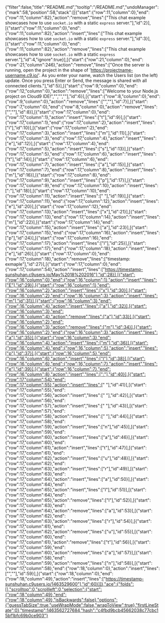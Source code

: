 {"filter":false,"title":"README.md","tooltip":"/README.md","undoManager":{"mark":58,"position":58,"stack":[[{"start":{"row":11,"column":0},"end":{"row":11,"column":82},"action":"remove","lines":["This chat example showcases how to use `socket.io` with a static `express` server."],"id":2}],[{"start":{"row":11,"column":0},"end":{"row":11,"column":82},"action":"insert","lines":["This chat example showcases how to use `socket.io` with a static `express` server."],"id":3}],[{"start":{"row":11,"column":0},"end":{"row":11,"column":82},"action":"remove","lines":["This chat example showcases how to use `socket.io` with a static `express` server."],"id":4,"ignore":true}],[{"start":{"row":21,"column":0},"end":{"row":21,"column":246},"action":"remove","lines":["Once the server is running, open the project in the shape of 'https://projectname-username.c9.io/'. As you enter your name, watch the Users list (on the left) update. Once you press Enter or Send, the message is shared with all connected clients."],"id":5}],[{"start":{"row":9,"column":0},"end":{"row":12,"column":0},"action":"remove","lines":["Welcome to your Node.js project on Cloud9 IDE!","","",""],"id":6}],[{"start":{"row":8,"column":0},"end":{"row":9,"column":0},"action":"remove","lines":["",""],"id":7}],[{"start":{"row":7,"column":0},"end":{"row":8,"column":0},"action":"remove","lines":["",""],"id":8}],[{"start":{"row":17,"column":0},"end":{"row":17,"column":1},"action":"insert","lines":["t"],"id":9}],[{"start":{"row":17,"column":1},"end":{"row":17,"column":2},"action":"insert","lines":["i"],"id":10}],[{"start":{"row":17,"column":2},"end":{"row":17,"column":3},"action":"insert","lines":["m"],"id":11}],[{"start":{"row":17,"column":3},"end":{"row":17,"column":4},"action":"insert","lines":["e"],"id":12}],[{"start":{"row":17,"column":4},"end":{"row":17,"column":5},"action":"insert","lines":["s"],"id":13}],[{"start":{"row":17,"column":5},"end":{"row":17,"column":6},"action":"insert","lines":["t"],"id":14}],[{"start":{"row":17,"column":6},"end":{"row":17,"column":7},"action":"insert","lines":["a"],"id":15}],[{"start":{"row":17,"column":7},"end":{"row":17,"column":8},"action":"insert","lines":["m"],"id":16}],[{"start":{"row":17,"column":8},"end":{"row":17,"column":9},"action":"insert","lines":["p"],"id":17}],[{"start":{"row":17,"column":9},"end":{"row":17,"column":10},"action":"insert","lines":[":"],"id":18}],[{"start":{"row":17,"column":10},"end":{"row":17,"column":11},"action":"insert","lines":[" "],"id":19}],[{"start":{"row":17,"column":11},"end":{"row":17,"column":12},"action":"insert","lines":["e"],"id":20}],[{"start":{"row":17,"column":12},"end":{"row":17,"column":13},"action":"insert","lines":["x"],"id":21}],[{"start":{"row":17,"column":13},"end":{"row":17,"column":14},"action":"insert","lines":["m"],"id":22}],[{"start":{"row":17,"column":14},"end":{"row":17,"column":15},"action":"insert","lines":["a"],"id":23}],[{"start":{"row":17,"column":15},"end":{"row":17,"column":16},"action":"insert","lines":["p"],"id":24}],[{"start":{"row":17,"column":16},"end":{"row":17,"column":17},"action":"insert","lines":["l"],"id":25}],[{"start":{"row":17,"column":17},"end":{"row":17,"column":18},"action":"insert","lines":["e"],"id":26}],[{"start":{"row":17,"column":0},"end":{"row":17,"column":18},"action":"remove","lines":["timestamp: exmaple"],"id":27}],[{"start":{"row":17,"column":0},"end":{"row":17,"column":54},"action":"insert","lines":["https://timestamp-sunshuhan.c9users.io/May%2018%202016"],"id":28}],[{"start":{"row":16,"column":0},"end":{"row":16,"column":1},"action":"insert","lines":["E"],"id":29}],[{"start":{"row":16,"column":1},"end":{"row":16,"column":2},"action":"insert","lines":["x"],"id":30}],[{"start":{"row":16,"column":2},"end":{"row":16,"column":3},"action":"insert","lines":["m"],"id":31}],[{"start":{"row":16,"column":3},"end":{"row":16,"column":4},"action":"insert","lines":["a"],"id":32}],[{"start":{"row":16,"column":3},"end":{"row":16,"column":4},"action":"remove","lines":["a"],"id":33}],[{"start":{"row":16,"column":2},"end":{"row":16,"column":3},"action":"remove","lines":["m"],"id":34}],[{"start":{"row":16,"column":2},"end":{"row":16,"column":3},"action":"insert","lines":["a"],"id":35}],[{"start":{"row":16,"column":3},"end":{"row":16,"column":4},"action":"insert","lines":["m"],"id":36}],[{"start":{"row":16,"column":4},"end":{"row":16,"column":5},"action":"insert","lines":["p"],"id":37}],[{"start":{"row":16,"column":5},"end":{"row":16,"column":6},"action":"insert","lines":["l"],"id":38}],[{"start":{"row":16,"column":6},"end":{"row":16,"column":7},"action":"insert","lines":["e"],"id":39}],[{"start":{"row":16,"column":7},"end":{"row":16,"column":8},"action":"insert","lines":[":"],"id":40}],[{"start":{"row":17,"column":54},"end":{"row":17,"column":55},"action":"insert","lines":[" "],"id":41}],[{"start":{"row":17,"column":55},"end":{"row":17,"column":56},"action":"insert","lines":[" "],"id":42}],[{"start":{"row":17,"column":56},"end":{"row":17,"column":57},"action":"insert","lines":[" "],"id":43}],[{"start":{"row":17,"column":57},"end":{"row":17,"column":58},"action":"insert","lines":[" "],"id":44}],[{"start":{"row":17,"column":58},"end":{"row":17,"column":59},"action":"insert","lines":["n"],"id":45}],[{"start":{"row":17,"column":59},"end":{"row":17,"column":60},"action":"insert","lines":["a"],"id":46}],[{"start":{"row":17,"column":60},"end":{"row":17,"column":61},"action":"insert","lines":["t"],"id":47}],[{"start":{"row":17,"column":61},"end":{"row":17,"column":62},"action":"insert","lines":["u"],"id":48}],[{"start":{"row":17,"column":62},"end":{"row":17,"column":63},"action":"insert","lines":["r"],"id":49}],[{"start":{"row":17,"column":63},"end":{"row":17,"column":64},"action":"insert","lines":["a"],"id":50}],[{"start":{"row":17,"column":64},"end":{"row":17,"column":65},"action":"insert","lines":["l"],"id":51}],[{"start":{"row":17,"column":64},"end":{"row":17,"column":65},"action":"remove","lines":["l"],"id":52}],[{"start":{"row":17,"column":63},"end":{"row":17,"column":64},"action":"remove","lines":["a"],"id":53}],[{"start":{"row":17,"column":62},"end":{"row":17,"column":63},"action":"remove","lines":["r"],"id":54}],[{"start":{"row":17,"column":61},"end":{"row":17,"column":62},"action":"remove","lines":["u"],"id":55}],[{"start":{"row":17,"column":60},"end":{"row":17,"column":61},"action":"remove","lines":["t"],"id":56}],[{"start":{"row":17,"column":59},"end":{"row":17,"column":60},"action":"remove","lines":["a"],"id":57}],[{"start":{"row":17,"column":58},"end":{"row":17,"column":59},"action":"remove","lines":["n"],"id":58}],[{"start":{"row":17,"column":58},"end":{"row":18,"column":0},"action":"insert","lines":["",""],"id":59}],[{"start":{"row":18,"column":0},"end":{"row":18,"column":49},"action":"insert","lines":["https://timestamp-sunshuhan.c9users.io/1463529600"],"id":60}]]},"ace":{"folds":[],"scrolltop":0,"scrollleft":0,"selection":{"start":{"row":18,"column":49},"end":{"row":18,"column":49},"isBackwards":false},"options":{"guessTabSize":true,"useWrapMode":false,"wrapToView":true},"firstLineState":0},"timestamp":1463562727684,"hash":"c4fbd9bcb45662038c77cbc15bf1bfc69b0ce903"}